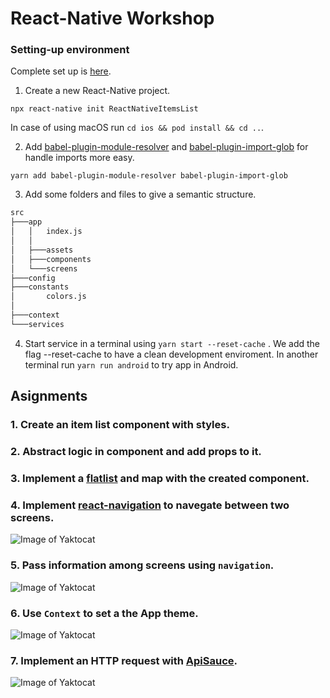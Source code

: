 # React-Native Workshop



### Setting-up environment
Complete set up is [here](https://reactnative.dev/docs/environment-setup).

1. Create a new React-Native project.
```nodejs
npx react-native init ReactNativeItemsList
```
In case of using macOS run `cd ios && pod install && cd ..`.

2. Add [babel-plugin-module-resolver](https://github.com/tleunen/babel-plugin-module-resolver) and [babel-plugin-import-glob](https://github.com/novemberborn/babel-plugin-import-glob) for handle imports more easy.
```
yarn add babel-plugin-module-resolver babel-plugin-import-glob
```

3. Add some folders and files to give a semantic structure.
```bash
src
├───app
│   │   index.js
│   │
│   ├───assets
│   ├───components
│   └───screens
├───config
├───constants
│       colors.js
│
├───context
└───services
```

4. Start service in a terminal using `yarn start --reset-cache` . We add the flag --reset-cache to have a clean development enviroment.
In another terminal run `yarn run android` to try app in Android.

## Asignments
### 1. Create an item list component with styles.
### 2. Abstract logic in component and add props to it.
### 3. Implement a [flatlist](https://reactnative.dev/docs/flatlist) and map with the created component.
### 4. Implement [react-navigation](https://reactnavigation.org/) to navegate between two screens.
![Image of Yaktocat](./captures/4-Navigation.gif)
### 5. Pass information among screens using `navigation`.
![Image of Yaktocat](./captures/5-Navigation-pass-info.gif)
### 6. Use `Context` to set a the App theme.
![Image of Yaktocat](./captures/6-Context-theme.gif)
### 7. Implement an HTTP request with [ApiSauce](https://github.com/infinitered/apisauce).
![Image of Yaktocat](./captures/7-apisauce.gif)